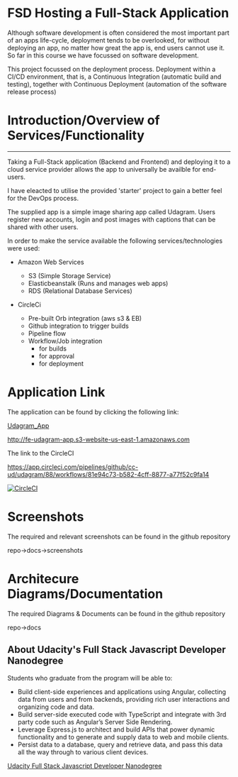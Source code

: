 # FSD Hosting a Full-Stack Application

Although software development is often considered the most important part of an apps life-cycle, deployment tends to be overlooked, for without deploying an app, no matter how great the app is, end users cannot use it. So far in this course we have focussed on software development.

This project focussed on the deployment process. Deployment within a CI/CD environment, that is, a Continuous Integration (automatic build and testing), together with Continuous Deployment (automation of the software release process) 


# Introduction/Overview of Services/Functionality
---

Taking a Full-Stack application (Backend and Frontend) and deploying it to a cloud service provider allows the app to universally be availble for end-users.

I have eleacted to utilise the provided 'starter' project to gain a better feel for the DevOps process. 

The supplied app is a simple image sharing app called Udagram.
Users register new accounts, login and post images with captions that can be shared with other users.

In order to make the service available the following services/technologies were used:

* Amazon Web Services
    * S3 (Simple Storage Service)
    * Elasticbeanstalk (Runs and manages web apps)
    * RDS (Relational Database Services)

* CircleCi
    * Pre-built Orb integration (aws s3 & EB)
    * Github integration to trigger builds
    * Pipeline flow
    * Workflow/Job integration
        * for builds
        * for approval
        * for deployment



# Application Link
The application can be found by clicking the following link: 

[Udagram_App](http://fe-udagram-app.s3-website-us-east-1.amazonaws.com)

http://fe-udagram-app.s3-website-us-east-1.amazonaws.com


The link to the CircleCI 

https://app.circleci.com/pipelines/github/cc-ud/udagram/88/workflows/81e94c73-b582-4cff-8877-a77f52c9fa14

[![CircleCI](https://circleci.com/github/cc-ud/udagram.svg?style=svg)](https://app.circleci.com/pipelines/github/cc-ud/udagram/88/workflows/81e94c73-b582-4cff-8877-a77f52c9fa14)

# Screenshots

The required and relevant screenshots can be found in the github repository

repo->docs->screenshots

# Architecure Diagrams/Documentation

The required Diagrams & Documents can be found in the github repository

repo->docs





## About Udacity's Full Stack Javascript Developer Nanodegree

Students who graduate from the program will be able to:  
* Build client-side experiences and applications using Angular, collecting data from users and from
backends, providing rich user interactions and organizing code and data.
* Build server-side executed code with TypeScript and integrate with 3rd party code such as
Angular’s Server Side Rendering.
* Leverage Express.js to architect and build APIs that power dynamic functionality and to generate
and supply data to web and mobile clients.
* Persist data to a database, query and retrieve data, and pass this data all the way through to
various client devices.

 [Udacity Full Stack Javascript Developer Nanodegree](https://www.udacity.com/course/full-stack-javascript-developer-nanodegree--nd0067)
